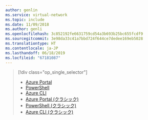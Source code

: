 ```yaml
---
author: genlin
ms.service: virtual-network
ms.topic: include
ms.date: 11/09/2018
ms.author: genli
ms.openlocfilehash: 3c852192fe6631759cd54a3b693b25bc655fcdf9
ms.sourcegitcommit: 3e98da33c41a7bbd724f644ce7dedee169eb5028
ms.translationtype: HT
ms.contentlocale: ja-JP
ms.lasthandoff: 06/18/2019
ms.locfileid: "67181087"
---
```

> [!div class="op_single_selector"]
> * [Azure Portal](../articles/virtual-network/virtual-networks-static-private-ip-arm-pportal.md)
> * [PowerShell](../articles/virtual-network/virtual-networks-static-private-ip-arm-ps.md)
> * [Azure CLI](../articles/virtual-network/virtual-networks-static-private-ip-arm-cli.md)
> * [Azure Portal (クラシック)](../articles/virtual-network/virtual-networks-static-private-ip-classic-pportal.md)
> * [PowerShell (クラシック)](../articles/virtual-network/virtual-networks-static-private-ip-classic-ps.md)
> * [Azure CLI (クラシック)](../articles/virtual-network/virtual-networks-static-private-ip-classic-cli.md)